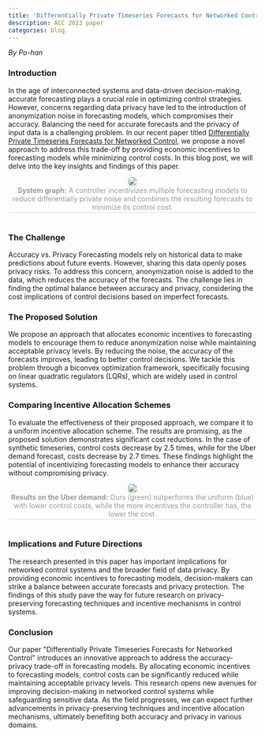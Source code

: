 ```yaml
---
title: 'Differentially Private Timeseries Forecasts for Networked Control: Protecting Privacy without Sacrificing Accuracy'
description: ACC 2023 paper
categories: blog
---
```


*By Po-han*

### Introduction
In the age of interconnected systems and data-driven decision-making, accurate forecasting plays a crucial role in optimizing control strategies. However, concerns regarding data privacy have led to the introduction of anonymization noise in forecasting models, which compromises their accuracy. Balancing the need for accurate forecasts and the privacy of input data is a challenging problem. In our recent paper titled [Differentially Private Timeseries Forecasts for Networked Control](https://arxiv.org/abs/2210.00358), we propose a novel approach to address this trade-off by providing economic incentives to forecasting models while minimizing control costs. In this blog post, we will delve into the key insights and findings of this paper.

<center>
    <img style="border-radius: 0.3125em;
    box-shadow: 0 2px 4px 0 rgba(34,36,38,.12),0 2px 10px 0 rgba(34,36,38,.08);" 
    src="{{site.baseurl}}/images/post/DP_LQG_system_graph.png">
    <br>
    <div style="color:orange; border-bottom: 1px solid #d9d9d9;
    display: inline-block;
    color: #999;
    padding: 2px;"><strong>System graph:</strong>  A controller incentivizes multiple forecasting models to reduce differentially private noise and combines the resulting forecasts to minimize its control cost.</div>
    <br><br>
</center>

### The Challenge
Accuracy vs. Privacy Forecasting models rely on historical data to make predictions about future events. However, sharing this data openly poses privacy risks. To address this concern, anonymization noise is added to the data, which reduces the accuracy of the forecasts. The challenge lies in finding the optimal balance between accuracy and privacy, considering the cost implications of control decisions based on imperfect forecasts.

### The Proposed Solution
We propose an approach that allocates economic incentives to forecasting models to encourage them to reduce anonymization noise while maintaining acceptable privacy levels. By reducing the noise, the accuracy of the forecasts improves, leading to better control decisions. We tackle this problem through a biconvex optimization framework, specifically focusing on linear quadratic regulators (LQRs), which are widely used in control systems.

### Comparing Incentive Allocation Schemes
To evaluate the effectiveness of their proposed approach, we compare it to a uniform incentive allocation scheme. The results are promising, as the proposed solution demonstrates significant cost reductions. In the case of synthetic timeseries, control costs decrease by 2.5 times, while for the Uber demand forecast, costs decrease by 2.7 times. These findings highlight the potential of incentivizing forecasting models to enhance their accuracy without compromising privacy.

<center>
    <img style="border-radius: 0.25em;
    box-shadow: 0 2px 4px 0 rgba(34,36,38,.12),0 2px 10px 0 rgba(34,36,38,.08);" 
    src="{{site.baseurl}}/images/post/uber_merged_plot.png">
    <br>
    <div style="color:orange; border-bottom: 1px solid #d9d9d9;
    display: inline-block;
    color: #999;
    padding: 2px;"><strong>Results on the Uber demand:</strong> Ours (green) outperforms the uniform (blue) with lower control costs, while the more incentives the controller has, the lower the cost.</div>
    <br><br>
</center>

### Implications and Future Directions
The research presented in this paper has important implications for networked control systems and the broader field of data privacy. By providing economic incentives to forecasting models, decision-makers can strike a balance between accurate forecasts and privacy protection. The findings of this study pave the way for future research on privacy-preserving forecasting techniques and incentive mechanisms in control systems.

### Conclusion
Our paper "Differentially Private Timeseries Forecasts for Networked Control" introduces an innovative approach to address the accuracy-privacy trade-off in forecasting models. By allocating economic incentives to forecasting models, control costs can be significantly reduced while maintaining acceptable privacy levels. This research opens new avenues for improving decision-making in networked control systems while safeguarding sensitive data. As the field progresses, we can expect further advancements in privacy-preserving techniques and incentive allocation mechanisms, ultimately benefiting both accuracy and privacy in various domains.